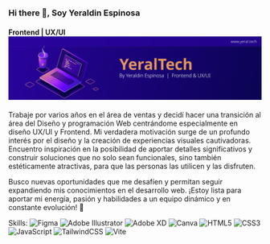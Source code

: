 ### Hi there 👋, Soy Yeraldin Espinosa
#### Frontend | UX/UI ![Banner de YeralTech](./banner.png)

Trabaje por varios años en el área de  ventas y decidí hacer una transición al área del Diseño y programación Web centrándome especialmente en diseño UX/UI y Frontend. Mi verdadera motivación surge de un profundo interés por el diseño y la creación de experiencias visuales cautivadoras. Encuentro inspiración en la posibilidad de aportar detalles significativos y construir soluciones que no solo sean funcionales, sino también estéticamente atractivas, para que las personas las utilicen y las disfruten. 

Busco nuevas oportunidades que me desafíen y permitan seguir expandiendo mis conocimientos en el desarrollo web. ¡Estoy lista para aportar mi energía, pasión y habilidades a un equipo dinámico y en constante evolución! 🚀

Skills:  ![Figma](https://img.shields.io/badge/figma-%23F24E1E.svg?style=for-the-badge&logo=figma&logoColor=white) ![Adobe Illustrator](https://img.shields.io/badge/adobe%20illustrator-%23FF9A00.svg?style=for-the-badge&logo=adobe%20illustrator&logoColor=white) ![Adobe XD](https://img.shields.io/badge/Adobe%20XD-470137?style=for-the-badge&logo=Adobe%20XD&logoColor=#FF61F6) ![Canva](https://img.shields.io/badge/Canva-%2300C4CC.svg?style=for-the-badge&logo=Canva&logoColor=white) ![HTML5](https://img.shields.io/badge/html5-%23E34F26.svg?style=for-the-badge&logo=html5&logoColor=white)  	![CSS3](https://img.shields.io/badge/css3-%231572B6.svg?style=for-the-badge&logo=css3&logoColor=white) ![JavaScript](https://img.shields.io/badge/javascript-%23323330.svg?style=for-the-badge&logo=javascript&logoColor=%23F7DF1E) ![TailwindCSS](https://img.shields.io/badge/tailwindcss-%2338B2AC.svg?style=for-the-badge&logo=tailwind-css&logoColor=white) ![Vite](https://img.shields.io/badge/vite-%23646CFF.svg?style=for-the-badge&logo=vite&logoColor=white)






